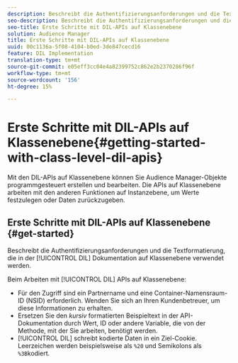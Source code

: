 ```yaml
---
description: Beschreibt die Authentifizierungsanforderungen und die Textformatierung, die in der DIL-Dokumentation auf Klassenebene verwendet werden.
seo-description: Beschreibt die Authentifizierungsanforderungen und die Textformatierung, die in der DIL-Dokumentation auf Klassenebene verwendet werden.
seo-title: Erste Schritte mit DIL-APIs auf Klassenebene
solution: Audience Manager
title: Erste Schritte mit DIL-APIs auf Klassenebene
uuid: 00c1136a-5f08-4104-b0ed-3de847cecd16
feature: DIL Implementation
translation-type: tm+mt
source-git-commit: e05eff3cc04e4a82399752c862e2b2370286f96f
workflow-type: tm+mt
source-wordcount: '156'
ht-degree: 15%

---
```



# Erste Schritte mit DIL-APIs auf Klassenebene{#getting-started-with-class-level-dil-apis}

Mit den DIL-APIs auf Klassenebene können Sie Audience Manager-Objekte programmgesteuert erstellen und bearbeiten. Die APIs auf Klassenebene arbeiten mit den anderen Funktionen auf Instanzebene, um Werte festzulegen oder Daten zurückzugeben.

## Erste Schritte mit DIL-APIs auf Klassenebene {#get-started}

Beschreibt die Authentifizierungsanforderungen und die Textformatierung, die in der [!UICONTROL DIL] Dokumentation auf Klassenebene verwendet werden.

<!-- 

c_class_start.xml

 -->

Beim Arbeiten mit [!UICONTROL DIL] APIs auf Klassenebene:

* Für den Zugriff sind ein Partnername und eine Container-Namensraum-ID (NSID) erforderlich. Wenden Sie sich an Ihren Kundenbetreuer, um diese Informationen zu erhalten.
* Ersetzen Sie den *kursiv* formatierten Beispieltext in der API-Dokumentation durch Wert, ID oder andere Variable, die von der Methode, mit der Sie arbeiten, benötigt werden.
* [!UICONTROL DIL] schreibt kodierte Daten in ein Ziel-Cookie. Leerzeichen werden beispielsweise als `%20` und Semikolons als `%3B`kodiert.

